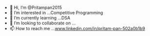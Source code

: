 - 👋 Hi, I’m @Pritampan2015
- 👀 I’m interested in ...Competitive Programming
- 🌱 I’m currently learning ...DSA
- 💞️ I’m looking to collaborate on ...
- 📫 How to reach me ...www.linkedin.com/in/pritam-pan-502a0b1b9

<!---
Pritampan2015/Pritampan2015 is a ✨ special ✨ repository because its `README.md` (this file) appears on your GitHub profile.
You can click the Preview link to take a look at your changes.
--->
